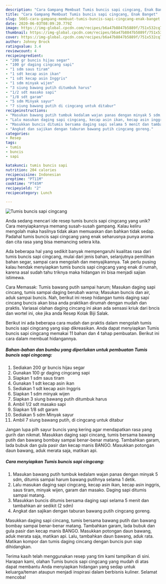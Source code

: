 ```yaml
---
description: "Cara Gampang Membuat Tumis buncis sapi cingcang, Enak Banget"
title: "Cara Gampang Membuat Tumis buncis sapi cingcang, Enak Banget"
slug: 5665-cara-gampang-membuat-tumis-buncis-sapi-cingcang-enak-banget
date: 2020-06-03T08:09:20.779Z
image: https://img-global.cpcdn.com/recipes/b6a47b8847b5889f/751x532cq70/tumis-buncis-sapi-cingcang-foto-resep-utama.jpg
thumbnail: https://img-global.cpcdn.com/recipes/b6a47b8847b5889f/751x532cq70/tumis-buncis-sapi-cingcang-foto-resep-utama.jpg
cover: https://img-global.cpcdn.com/recipes/b6a47b8847b5889f/751x532cq70/tumis-buncis-sapi-cingcang-foto-resep-utama.jpg
author: Johnny Brock
ratingvalue: 3.4
reviewcount: 4
recipeingredient:
- "200 gr buncis hijau segar"
- "100 gr daging cingcang sapi"
- "1 sdm saus tiram"
- "1 sdt kecap asin ikan"
- "1 sdt kecap asin Inggris"
- "1 sdm minyak wijen"
- "3 siung bawang putih ditumbuk harus"
- "1/2 sdt masako sapi"
- "1/8 sdt garam"
- "5 sdm Minyak sayur"
- "7 siung bawang putih di cingcang untuk ditabur"
recipeinstructions:
- "Masukan bawang putih tumbuk kedalam wajan panas dengan minyak 5 sdm, ditumis sampai harum bawang putihnya selama 1 detik."
- "Lalu masukan daging sapi cingcang, kecap asin ikan, kecap asin inggris, saus tiram, minyak wijen, garam dan masako. Daging sapi ditumis sampai matang."
- "Masukkan buncis ditumis bersama daging sapi selama 5 menit dan tambahkan air sedikit (2 sdm)"
- "Angkat dan sajikan dengan taburan bawang putih cingcang goreng."
categories:
- Resep
tags:
- tumis
- buncis
- sapi

katakunci: tumis buncis sapi 
nutrition: 204 calories
recipecuisine: Indonesian
preptime: "PT11M"
cooktime: "PT45M"
recipeyield: "2"
recipecategory: Lunch

---
```



![Tumis buncis sapi cingcang](https://img-global.cpcdn.com/recipes/b6a47b8847b5889f/751x532cq70/tumis-buncis-sapi-cingcang-foto-resep-utama.jpg)

Anda sedang mencari ide resep tumis buncis sapi cingcang yang unik? Cara menyiapkannya memang susah-susah gampang. Kalau keliru mengolah maka hasilnya tidak akan memuaskan dan bahkan tidak sedap. Padahal tumis buncis sapi cingcang yang enak seharusnya punya aroma dan cita rasa yang bisa memancing selera kita.

Ada beberapa hal yang sedikit banyak mempengaruhi kualitas rasa dari tumis buncis sapi cingcang, mulai dari jenis bahan, selanjutnya pemilihan bahan segar, sampai cara mengolah dan menyajikannya. Tak perlu pusing kalau hendak menyiapkan tumis buncis sapi cingcang yang enak di rumah, karena asal sudah tahu triknya maka hidangan ini bisa menjadi sajian istimewa.

Cara Memasak: Tumis bawang putih sampai harum; Masukan daging sapi cincang, tumis sampai daging berubah warna; Masukan buncis dan air, aduk sampai buncis. Nah, berikut ini resep hidangan tumis daging sapi cincang buncis akan bisa anda praktikan dirumah dengan mudah dan praktis. Variasai olahan daging cincang ini akan ada sensasi kriuk dari bncis dan wortel ini, oke jika anda Resep Kolak Biji Salak.


Berikut ini ada beberapa cara mudah dan praktis dalam mengolah tumis buncis sapi cingcang yang siap dikreasikan. Anda dapat menyiapkan Tumis buncis sapi cingcang memakai 11 bahan dan 4 tahap pembuatan. Berikut ini cara dalam membuat hidangannya.

<!--inarticleads1-->

##### Bahan-bahan dan bumbu yang diperlukan untuk pembuatan Tumis buncis sapi cingcang:

1. Sediakan 200 gr buncis hijau segar
1. Gunakan 100 gr daging cingcang sapi
1. Siapkan 1 sdm saus tiram
1. Gunakan 1 sdt kecap asin ikan
1. Sediakan 1 sdt kecap asin Inggris
1. Siapkan 1 sdm minyak wijen
1. Siapkan 3 siung bawang putih ditumbuk harus
1. Ambil 1/2 sdt masako sapi
1. Siapkan 1/8 sdt garam
1. Sediakan 5 sdm Minyak sayur
1. Ambil 7 siung bawang putih, di cingcang untuk ditabur


Jangan lupa pilh sayur buncis yang kering agar mendapatkan rasa yang gurih dan nikmat. Masukkan daging sapi cincang, tumis bersama bawang putih dan bawang bombay sampai benar-benar matang. Tambahkan garam, lada bubuk dan gula pasir dan kecap manis BANGO. Masukkan potongan daun bawang, aduk merata saja, matikan api. 

<!--inarticleads2-->

##### Cara menyiapkan Tumis buncis sapi cingcang:

1. Masukan bawang putih tumbuk kedalam wajan panas dengan minyak 5 sdm, ditumis sampai harum bawang putihnya selama 1 detik.
1. Lalu masukan daging sapi cingcang, kecap asin ikan, kecap asin inggris, saus tiram, minyak wijen, garam dan masako. Daging sapi ditumis sampai matang.
1. Masukkan buncis ditumis bersama daging sapi selama 5 menit dan tambahkan air sedikit (2 sdm)
1. Angkat dan sajikan dengan taburan bawang putih cingcang goreng.


Masukkan daging sapi cincang, tumis bersama bawang putih dan bawang bombay sampai benar-benar matang. Tambahkan garam, lada bubuk dan gula pasir dan kecap manis BANGO. Masukkan potongan daun bawang, aduk merata saja, matikan api. Lalu, tambahkan daun bawang, aduk rata. Matikan kompor dan tumis daging cincang dengan buncis pun siap dihidangkan. 

Terima kasih telah menggunakan resep yang tim kami tampilkan di sini. Harapan kami, olahan Tumis buncis sapi cingcang yang mudah di atas dapat membantu Anda menyiapkan hidangan yang sedap untuk keluarga/teman ataupun menjadi inspirasi dalam berbisnis kuliner. Selamat mencoba!
